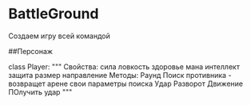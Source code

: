 # BattleGround
Создаем игру всей командой

##Персонаж

class Player:
    """
    Свойства:
        сила
        ловкость
        здоровье
        мана
        интеллект
        защита
        размер
        направление
    Методы:
        Раунд
        Поиск противника - возвращет арене свои параметры поиска
        Удар
        Разворот
        Движение
        ПОлучить удар
    """
